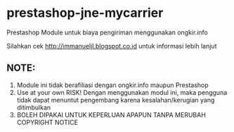 # prestashop-jne-mycarrier
Prestashop Module untuk biaya pengiriman menggunakan ongkir.info

Silahkan cek http://immanueljl.blogspot.co.id untuk informasi lebih lanjut

## NOTE:
1. Module ini tidak berafiliasi dengan ongkir.info maupun Prestashop
2. Use at your own RISK! Dengan menggunakan modul ini, maka pengguna tidak dapat menuntut pengembang karena kesalahan/kerugian yang ditimbulkan
3. BOLEH DIPAKAI UNTUK KEPERLUAN APAPUN TANPA MERUBAH COPYRIGHT NOTICE

